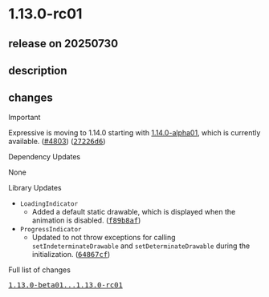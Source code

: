 # 1.13.0-rc01

## release on 20250730
## description
## changes
Important

Expressive is moving to 1.14.0 starting with <a href="https://github.com/material-components/material-components-android/releases/tag/1.14.0-alpha01">1.14.0-alpha01</a>, which is currently available. (<a href="https://github.com/material-components/material-components-android/pull/4803" data-hovercard-type="pull_request" data-hovercard-url="/material-components/material-components-android/pull/4803/hovercard">#4803</a>) (<a class="commit-link" data-hovercard-type="commit" data-hovercard-url="https://github.com/material-components/material-components-android/commit/27226d6366fb2de1f1b177e180bee40663368ba9/hovercard" href="https://github.com/material-components/material-components-android/commit/27226d6366fb2de1f1b177e180bee40663368ba9"><tt>27226d6</tt></a>)

Dependency Updates

None

Library Updates

* <code>LoadingIndicator</code>
  * Added a default static drawable, which is displayed when the animation is disabled. (<a class="commit-link" data-hovercard-type="commit" data-hovercard-url="https://github.com/material-components/material-components-android/commit/f89b8afeb7fcf48201a44d62f6663523eadc2963/hovercard" href="https://github.com/material-components/material-components-android/commit/f89b8afeb7fcf48201a44d62f6663523eadc2963"><tt>f89b8af</tt></a>)
* <code>ProgressIndicator</code>
  * Updated to not throw exceptions for calling <code>setIndeterminateDrawable</code> and <code>setDeterminateDrawable</code> during the initialization. (<a class="commit-link" data-hovercard-type="commit" data-hovercard-url="https://github.com/material-components/material-components-android/commit/64867cf0242dcbd358decdc21f6210614ea9bbd8/hovercard" href="https://github.com/material-components/material-components-android/commit/64867cf0242dcbd358decdc21f6210614ea9bbd8"><tt>64867cf</tt></a>)

Full list of changes

<a class="commit-link" href="https://github.com/material-components/material-components-android/compare/1.13.0-beta01...1.13.0-rc01"><tt>1.13.0-beta01...1.13.0-rc01</tt></a>

